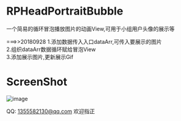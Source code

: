 # RPHeadPortraitBubble

一个简易的循环冒泡播放图片的动画View,可用于小组用户头像的展示等

===>>20180928
1.添加数据传入入口dataArr,可传入要展示的图片  
2.组织dataArr数据循环赋给冒泡View  
3.添加展示图片,更新展示Gif

# ScreenShot
![image](https://github.com/RollingPin/RPHeadPortraitBubble/blob/master/RPHeadPortraitBubble/RPHeadPortraitBubble/gif_RPHeadPortraitBubble_new.gif)


QQ: 1355582130@qq.com 欢迎指正
